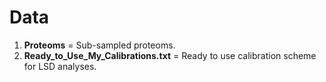 # Data

 1. **Proteoms** = Sub-sampled proteoms. 
 2. **Ready_to_Use_My_Calibrations.txt** = Ready to use calibration scheme for LSD analyses.

